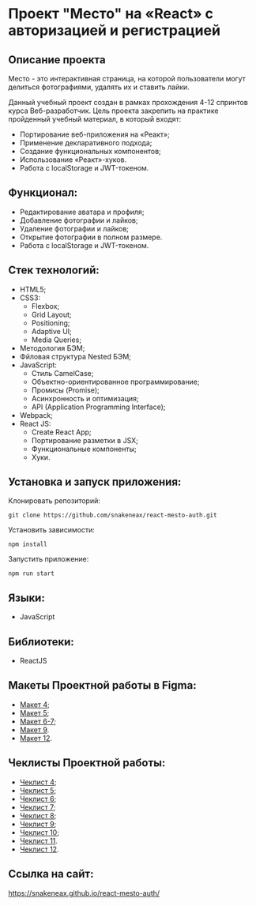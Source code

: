 # Проект "Место" на «React» с авторизацией и регистрацией 

## Описание проекта
Место - это интерактивная страница, на которой пользователи могут делиться фотографиями, удалять их и ставить лайки. 

Данный учебный проект создан в рамках прохождения 4-12 спринтов курса Веб-разработчик. Цель проекта закрепить на практике пройденный учебный материал, в который входят:

- Портирование веб-приложения на «Реакт»;
- Применение декларативного подхода;
- Создание функциональных компонентов;
- Использование «Реакт»-хуков.
- Работа с localStorage и JWT-токеном.

## Функционал:

- Редактирование аватара и профиля;
- Добавление фотографии и лайков;
- Удаление фотографии и лайков;
- Открытие фотографии в полном размере.
- Работа с localStorage и JWT-токеном.


## Стек технологий:

- HTML5;
- CSS3:
  - Flexbox;
  - Grid Layout;
  - Positioning;
  - Adaptive UI;
  - Media Queries;
- Методология БЭМ;
- Фйловая структура Nested БЭМ;
- JavaScript:
  - Стиль CamelCase;
  - Объектно-ориентированное программирование;
  - Промисы (Promise);
  - Асинхронность и оптимизация;
  - API (Application Programming Interface);
- Webpack;
- React JS:
  - Create React App;
  - Портирование разметки в JSX;
  - Функциональные компоненты;
  - Хуки.

## Установка и запуск приложения:

Клонировать репозиторий:

    git clone https://github.com/snakeneax/react-mesto-auth.git

Установить зависимости:

    npm install

Запустить приложение:

    npm run start

## Языки:

- JavaScript

## Библиотеки:

- ReactJS

## Макеты Проектной работы в Figma:

- [Макет 4](https://www.figma.com/file/2cn9N9jSkmxD84oJik7xL7/JavaScript.-Sprint-4);
- [Макет 5](https://www.figma.com/file/bjyvbKKJN2naO0ucURl2Z0/JavaScript.-Sprint-5);
- [Макет 6-7](https://www.figma.com/file/kRVLKwYG3d1HGLvh7JFWRT/JavaScript.-Sprint-6);
- [Макет 9](https://www.figma.com/file/PSdQFRHoxXJFs2FH8IXViF/JavaScript-9-sprint).
- [Макет 12](https://www.figma.com/file/5H3gsn5lIGPwzBPby9jAOo/JavaScript.-Sprint-12).

## Чеклисты Проектной работы:

- [Чеклист 4](https://code.s3.yandex.net/web-developer/checklists/new-program/checklist-4/index.html);
- [Чеклист 5](https://code.s3.yandex.net/web-developer/checklists/new-program/checklist-5/index.html);
- [Чеклист 6](https://code.s3.yandex.net/web-developer/checklists/new-program/checklist-6/index.html);
- [Чеклист 7](https://code.s3.yandex.net/web-developer/checklists/new-program/checklist-7/index.html);
- [Чеклист 8](https://code.s3.yandex.net/web-developer/checklists/new-program/checklist-8/index.html);
- [Чеклист 9](https://code.s3.yandex.net/web-developer/checklists/new-program/checklist-9/index.html);
- [Чеклист 10](https://code.s3.yandex.net/web-developer/checklists/new-program/checklist-10/index.html);
- [Чеклист 11](https://code.s3.yandex.net/web-developer/checklists/new-program/checklist-11/index.html).
- [Чеклист 12](https://code.s3.yandex.net/web-developer/checklists/new-program/checklist-12/index.html).

## Ссылка на сайт:
https://snakeneax.github.io/react-mesto-auth/